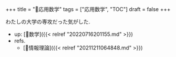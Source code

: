+++
title = "📂応用数学"
tags = ["応用数学", "TOC"]
draft = false
+++

わたしの大学の専攻だった気がした.

-   up: [📂数学]({{< relref "20220716201155.md" >}})
-   refs.
    -   [📝情報理論]({{< relref "20211211064848.md" >}})
